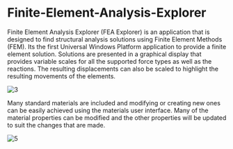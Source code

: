 # Finite-Element-Analysis-Explorer

Finite Element Analysis Explorer (FEA Explorer) is an application that is designed to find structural analysis solutions using Finite Element Methods (FEM). 
Its the first Universal Windows Platform application to provide a finite element solution. 
Solutions are presented in a graphical display that provides variable scales for all the supported force types as well as the reactions. 
The resulting displacements can also be scaled to highlight the resulting movements of the elements.

![3](https://user-images.githubusercontent.com/28429345/111984797-939eb700-8b57-11eb-8c0e-a9f77d60b446.png)

Many standard materials are included and modifying or creating new ones can be easily achieved using the materials user interface. Many of the material properties can be modified and the other properties will be updated to suit the changes that are made.


![5](https://user-images.githubusercontent.com/28429345/111985674-a4036180-8b58-11eb-958d-d00495a6c6c0.png)
